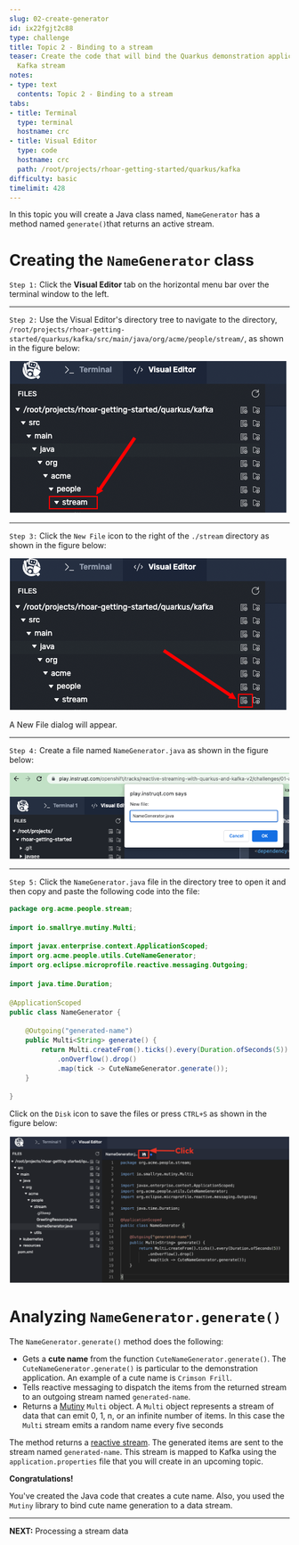 ```yaml
---
slug: 02-create-generator
id: ix22fgjt2c88
type: challenge
title: Topic 2 - Binding to a stream
teaser: Create the code that will bind the Quarkus demonstration application to a
  Kafka stream
notes:
- type: text
  contents: Topic 2 - Binding to a stream
tabs:
- title: Terminal
  type: terminal
  hostname: crc
- title: Visual Editor
  type: code
  hostname: crc
  path: /root/projects/rhoar-getting-started/quarkus/kafka
difficulty: basic
timelimit: 428
---
```

In this topic you will create a Java class named, `NameGenerator` has a method named `generate()`that returns an active stream.

# Creating the `NameGenerator` class

`Step 1:` Click the **Visual Editor** tab on the horizontal menu bar over the terminal window to the left.

----

`Step 2:` Use the Visual Editor's directory tree to navigate to the directory, `/root/projects/rhoar-getting-started/quarkus/kafka/src/main/java/org/acme/people/stream/`, as shown in the figure below:

![Go To Directory](../assets/go-to-stream.png)

----

`Step 3:` Click the `New File` icon to the right of the `./stream` directory as shown in the figure below:

![New File](../assets/create-new-file.png)

A New File dialog will appear.

----

`Step 4:` Create a file named `NameGenerator.java` as shown in the figure below:

![Create NameGenerator](../assets/create-name-generator.png)

----

`Step 5:` Click the `NameGenerator.java` file in the directory tree to open it and then copy and paste the following code into the file:

```java
package org.acme.people.stream;

import io.smallrye.mutiny.Multi;

import javax.enterprise.context.ApplicationScoped;
import org.acme.people.utils.CuteNameGenerator;
import org.eclipse.microprofile.reactive.messaging.Outgoing;

import java.time.Duration;

@ApplicationScoped
public class NameGenerator {

    @Outgoing("generated-name")
    public Multi<String> generate() {
        return Multi.createFrom().ticks().every(Duration.ofSeconds(5))
            .onOverflow().drop()
            .map(tick -> CuteNameGenerator.generate());
    }

}
```

Click on the `Disk` icon to save the files or press `CTRL+S` as shown in the figure below:

![Save File](../assets/save-file.png)

# Analyzing `NameGenerator.generate()`

The `NameGenerator.generate()` method does the following:

* Gets a **cute name** from the function `CuteNameGenerator.generate()`. The `CuteNameGenerator.generate()` is particular to the demonstration application. An example of a cute name is `Crimson Frill`.
* Tells reactive messaging to dispatch the items from the returned stream to an outgoing stream named `generated-name`.
* Returns a [Mutiny](https://smallrye.io/smallrye-mutiny/) `Multi` object. A `Multi` object represents a stream of data that can emit 0, 1, n, or an infinite number of items. In this case the `Multi` stream emits a random name every five seconds

The method returns a [reactive stream](http://www.reactive-streams.org/). The generated items are sent to the stream named `generated-name`. This stream is mapped to Kafka using the `application.properties` file that you will create in an upcoming topic.

**Congratulations!**

You've created the Java code that creates a cute name. Also, you used the `Mutiny` library to bind cute name generation to a data stream.

----

**NEXT:** Processing a stream data
